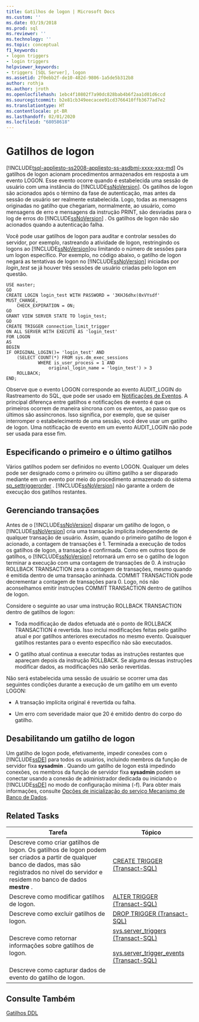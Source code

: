 ```yaml
---
title: Gatilhos de logon | Microsoft Docs
ms.custom: ''
ms.date: 03/19/2018
ms.prod: sql
ms.reviewer: ''
ms.technology: ''
ms.topic: conceptual
f1_keywords:
- logon triggers
- login triggers
helpviewer_keywords:
- triggers [SQL Server], logon
ms.assetid: 2f0ebb2f-de10-482d-9806-1a5de5b312b8
author: rothja
ms.author: jroth
ms.openlocfilehash: 1ebc4f10802f7a90dc828bab4b6f2aa1d01d6ccd
ms.sourcegitcommit: b2e81cb349eecacee91cd3766410ffb3677ad7e2
ms.translationtype: HT
ms.contentlocale: pt-BR
ms.lasthandoff: 02/01/2020
ms.locfileid: "68058618"
---
```

# <a name="logon-triggers"></a>Gatilhos de logon
[!INCLUDE[tsql-appliesto-ss2008-appliesto-ss-asdbmi-xxxx-xxx-md](../../includes/tsql-appliesto-ss2008-asdbmi-xxxx-xxx-md.md)]
  Os gatilhos de logon acionam procedimentos armazenados em resposta a um evento LOGON. Esse evento ocorre quando é estabelecida uma sessão de usuário com uma instância do [!INCLUDE[ssNoVersion](../../includes/ssnoversion-md.md)]. Os gatilhos de logon são acionados após o término da fase de autenticação, mas antes da sessão de usuário ser realmente estabelecida. Logo, todas as mensagens originadas no gatilho que chegariam, normalmente, ao usuário, como mensagens de erro e mensagens da instrução PRINT, são desviadas para o log de erros do [!INCLUDE[ssNoVersion](../../includes/ssnoversion-md.md)] . Os gatilhos de logon não são acionados quando a autenticação falha.  
  
 Você pode usar gatilhos de logon para auditar e controlar sessões do servidor, por exemplo, rastreando a atividade de logon, restringindo os logons ao [!INCLUDE[ssNoVersion](../../includes/ssnoversion-md.md)]ou limitando o número de sessões para um logon específico. Por exemplo, no código abaixo, o gatilho de logon negará as tentativas de logon no [!INCLUDE[ssNoVersion](../../includes/ssnoversion-md.md)] iniciadas por *login_test* se já houver três sessões de usuário criadas pelo logon em questão.  
  
```  
USE master;  
GO  
CREATE LOGIN login_test WITH PASSWORD = '3KHJ6dhx(0xVYsdf' MUST_CHANGE,  
    CHECK_EXPIRATION = ON;  
GO  
GRANT VIEW SERVER STATE TO login_test;  
GO  
CREATE TRIGGER connection_limit_trigger  
ON ALL SERVER WITH EXECUTE AS 'login_test'  
FOR LOGON  
AS  
BEGIN  
IF ORIGINAL_LOGIN()= 'login_test' AND  
    (SELECT COUNT(*) FROM sys.dm_exec_sessions  
            WHERE is_user_process = 1 AND  
                original_login_name = 'login_test') > 3  
    ROLLBACK;  
END;  
```  
  
 Observe que o evento LOGON corresponde ao evento AUDIT_LOGIN do Rastreamento do SQL, que pode ser usado em [Notificações de Eventos](../../relational-databases/service-broker/event-notifications.md). A principal diferença entre gatilhos e notificações de evento é que os primeiros ocorrem de maneira síncrona com os eventos, ao passo que os últimos são assíncronos. Isso significa, por exemplo, que se quiser interromper o estabelecimento de uma sessão, você deve usar um gatilho de logon. Uma notificação de evento em um evento AUDIT_LOGIN não pode ser usada para esse fim.  
  
## <a name="specifying-first-and-last-trigger"></a>Especificando o primeiro e o último gatilhos  
 Vários gatilhos podem ser definidos no evento LOGON. Qualquer um deles pode ser designado como o primeiro ou último gatilho a ser disparado mediante em um evento por meio do procedimento armazenado do sistema [sp_settriggerorder](../../relational-databases/system-stored-procedures/sp-settriggerorder-transact-sql.md) . [!INCLUDE[ssNoVersion](../../includes/ssnoversion-md.md)] não garante a ordem de execução dos gatilhos restantes.  
  
## <a name="managing-transactions"></a>Gerenciando transações  
 Antes de o [!INCLUDE[ssNoVersion](../../includes/ssnoversion-md.md)] disparar um gatilho de logon, o [!INCLUDE[ssNoVersion](../../includes/ssnoversion-md.md)] cria uma transação implícita independente de qualquer transação de usuário. Assim, quando o primeiro gatilho de logon é acionado, a contagem de transações é 1. Terminada a execução de todos os gatilhos de logon, a transação é confirmada. Como em outros tipos de gatilhos, o [!INCLUDE[ssNoVersion](../../includes/ssnoversion-md.md)] retornará um erro se o gatilho de logon terminar a execução com uma contagem de transações de 0. A instrução ROLLBACK TRANSACTION zera a contagem de transações, mesmo quando é emitida dentro de uma transação aninhada. COMMIT TRANSACTION pode decrementar a contagem de transações para 0. Logo, nós não aconselhamos emitir instruções COMMIT TRANSACTION dentro de gatilhos de logon.  
  
 Considere o seguinte ao usar uma instrução ROLLBACK TRANSACTION dentro de gatilhos de logon:  
  
-   Toda modificação de dados efetuada até o ponto de ROLLBACK TRANSACTION é revertida. Isso inclui modificações feitas pelo gatilho atual e por gatilhos anteriores executados no mesmo evento. Quaisquer gatilhos restantes para o evento específico não são executados.  
  
-   O gatilho atual continua a executar todas as instruções restantes que apareçam depois da instrução ROLLBACK. Se alguma dessas instruções modificar dados, as modificações não serão revertidas.  
  
 Não será estabelecida uma sessão de usuário se ocorrer uma das seguintes condições durante a execução de um gatilho em um evento LOGON:  
  
-   A transação implícita original é revertida ou falha.  
  
-   Um erro com severidade maior que 20 é emitido dentro do corpo do gatilho.  
  
## <a name="disabling-a-logon-trigger"></a>Desabilitando um gatilho de logon  
 Um gatilho de logon pode, efetivamente, impedir conexões com o [!INCLUDE[ssDE](../../includes/ssde-md.md)] para todos os usuários, incluindo membros da função de servidor fixa **sysadmin** . Quando um gatilho de logon está impedindo conexões, os membros da função de servidor fixa **sysadmin** podem se conectar usando a conexão de administrador dedicada ou iniciando o [!INCLUDE[ssDE](../../includes/ssde-md.md)] no modo de configuração mínima (-f). Para obter mais informações, consulte [Opções de inicialização do serviço Mecanismo de Banco de Dados](../../database-engine/configure-windows/database-engine-service-startup-options.md).  
  
## <a name="related-tasks"></a>Related Tasks  
  
|Tarefa|Tópico|  
|----------|-----------|  
|Descreve como criar gatilhos de logon. Os gatilhos de logon podem ser criados a partir de qualquer banco de dados, mas são registrados no nível do servidor e residem no banco de dados **mestre** .|[CREATE TRIGGER &#40;Transact-SQL&#41;](../../t-sql/statements/create-trigger-transact-sql.md)|  
|Descreve como modificar gatilhos de logon.|[ALTER TRIGGER &#40;Transact-SQL&#41;](../../t-sql/statements/alter-trigger-transact-sql.md)|  
|Descreve como excluir gatilhos de logon.|[DROP TRIGGER &#40;Transact-SQL&#41;](../../t-sql/statements/drop-trigger-transact-sql.md)|  
|Descreve como retornar informações sobre gatilhos de logon.|[sys.server_triggers &#40;Transact-SQL&#41;](../../relational-databases/system-catalog-views/sys-server-triggers-transact-sql.md)<br /><br /> [sys.server_trigger_events &#40;Transact-SQL&#41;](../../relational-databases/system-catalog-views/sys-server-trigger-events-transact-sql.md)|  
|Descreve como capturar dados de evento do gatilho de logon.||  
  
## <a name="see-also"></a>Consulte Também  
 [Gatilhos DDL](../../relational-databases/triggers/ddl-triggers.md)  
  
  
